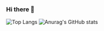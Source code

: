 ### Hi there 👋
![Top Langs](https://github-readme-stats.vercel.app/api/top-langs/?username=ccontarino&hide_progress=true)
![Anurag's GitHub stats](https://github-readme-stats.vercel.app/api?username=ccontarino&show_icons=true)


<!--
**ccontarino/ccontarino** is a ✨ _special_ ✨ repository because its `README.md` (this file) appears on your GitHub profile.

Here are some ideas to get you started:
- 🔭 I’m currently working on ...
- 🌱 I’m currently learning ...
- 👯 I’m looking to collaborate on ...
- 🤔 I’m looking for help with ...
- 💬 Ask me about ...
- 📫 How to reach me: ...
- 😄 Pronouns: ...
- ⚡ Fun fact: ...
-->
